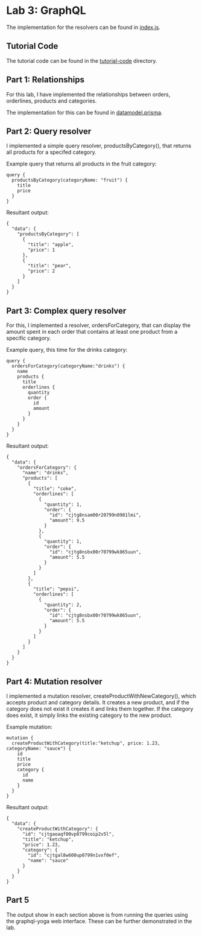 # Lab 3: GraphQL

The implementation for the resolvers can be found in [index.js](index.js).

## Tutorial Code

The tutorial code can be found in the [tutorial-code](tutorial-code) directory.

## Part 1: Relationships

For this lab, I have implemented the relationships between orders, orderlines, products and categories.

The implementation for this can be found in [datamodel.prisma](datamodel.prisma).

## Part 2: Query resolver

I implemented a simple query resolver, productsByCategory(), that returns all products for a specifed category.

Example query that returns all products in the fruit category:

```
query {
  productsByCategory(categoryName: "fruit") {
    title
    price
  }
}
```

Resultant output:

```
{
  "data": {
    "productsByCategory": [
      {
        "title": "apple",
        "price": 1
      },
      {
        "title": "pear",
        "price": 2
      }
    ]
  }
}
```

## Part 3: Complex query resolver

For this, I implemented a resolver, ordersForCategory, that can display the amount spent in each order that contains at least one product from a specific category.

Example query, this time for the drinks category:

```
query {
  ordersForCategory(categoryName:"drinks") {
    name
    products {
      title
      orderlines {
        quantity
        order {
          id
          amount
        }
      }
    }
  }
}
```

Resultant output:

```
{
  "data": {
    "ordersForCategory": {
      "name": "drinks",
      "products": [
        {
          "title": "coke",
          "orderlines": [
            {
              "quantity": 1,
              "order": {
                "id": "cjtg8nsam00r20799n0981lmi",
                "amount": 9.5
              }
            },
            {
              "quantity": 1,
              "order": {
                "id": "cjtg8nsbx00r70799wk865uun",
                "amount": 5.5
              }
            }
          ]
        },
        {
          "title": "pepsi",
          "orderlines": [
            {
              "quantity": 2,
              "order": {
                "id": "cjtg8nsbx00r70799wk865uun",
                "amount": 5.5
              }
            }
          ]
        }
      ]
    }
  }
}
```

## Part 4: Mutation resolver

I implemented a mutation resolver, createProductWithNewCategory(), which accepts product and category details. It creates a new product, and if the category does not exist it creates it and links them together. If the category does exist, it simply links the existing category to the new product.

Example mutation:

```
mutation {
  createProductWithCategory(title:"ketchup", price: 1.23, categoryName: "sauce") {
    id
    title
    price
    category {
      id
      name
    }
  }
}
```

Resultant output:

```
{
  "data": {
    "createProductWithCategory": {
      "id": "cjtgaoaqf00vp0799coip2v5l",
      "title": "ketchup",
      "price": 1.23,
      "category": {
        "id": "cjtgal8w600up0799n1vxf0ef",
        "name": "sauce"
      }
    }
  }
}
```

## Part 5

The output show in each section above is from running the queries using the graphql-yoga web interface. These can be further demonstrated in the lab.

